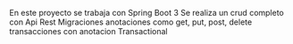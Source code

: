 En este proyecto se trabaja con Spring Boot 3
Se realiza un crud completo con Api Rest
Migraciones
anotaciones como get, put, post, delete
transacciones con anotacion Transactional
